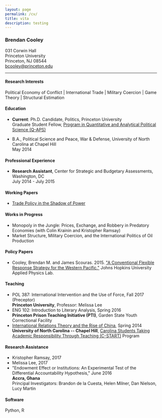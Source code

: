 ```yaml
---
layout: page
permalink: /cv/
title: vita
description: testing
---
```


### Brendan Cooley
031 Corwin Hall<br>
Princeton University<br>
Princeton, NJ 08544<br>
[bcooley@princeton.edu](mailto:bcooley@princeton.edu)

___

#### Research Interests
Political Economy of Conflict | International Trade | Military Coercion | Game Theory | Structural Estimation

#### Education
- **Current**: Ph.D. Candidate, Politics, Princeton University<br>
  Graduate Student Fellow, [Program in Quantitative and Analytical Political Science (Q-APS)](https://q-aps.princeton.edu/)

- B.A., Political Science and Peace, War & Defense, University of North Carolina at Chapel Hill<br>
  May 2014

#### Professional Experience
- **Research Assistant**, Center for Strategic and Budgetary Assessments, Washington, DC<br>
  July 2014 - July 2015

#### Working Papers

- [Trade Policy in the Shadow of Power](https://rawgit.com/brendancooley/twhw/master/twhw.pdf)

#### Works in Progress

- Monopoly in the Jungle: Prices, Exchange, and Robbery in Predatory Economies (with Colin Krainin and Kristopher Ramsay)
- Market Structure, Military Coercion, and the International Politics of Oil Production

#### Policy Papers

- Cooley, Brendan M. and James Scouras. 2015. ["A Conventional Flexible Response Strategy for the Western Pacific."](http://www.jhuapl.edu/newscenter/publications/pdf/AConventionalFlexibleResponseStrategyfortheWesternPacific.pdf) Johns Hopkins University Applied Physics Lab.

#### Teaching

- POL 387: International Intervention and the Use of Force, Fall 2017 (Preceptor)<br>
  **Princeton University**, Professor: Melissa Lee
- ENG 102: Introduction to Literary Analysis, Spring 2016<br>
  **Princeton Prison Teaching Initiative (PTI)**, Garden State Youth Correctional Facility
- [International Relations Theory and the Rise of China](https://brendancooley.com/public/SPCL400.303.pdf), Spring 2014<br>
  **University of North Carolina -- Chapel Hill**, [Carolina Students Taking Academic Responsibility Through Teaching (C-START)](http://honorscarolina.unc.edu/academics/c-start/) Program

#### Research Assistance

- Kristopher Ramsay, 2017
- Melissa Lee, 2017
- "Endowment Effect or Institutions: An Experimental Test of the Differential Accountability Hypothesis," June 2016<br>
  **Accra, Ghana**<br>
  Principal Investigators: Brandon de la Cuesta, Helen Milner, Dan Nielson, Lucy Martin

#### Software

Python, R
